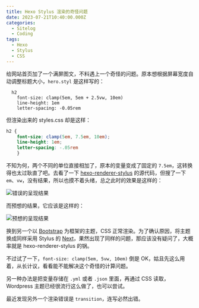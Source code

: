 ```yaml
---
title: Hexo Stylus 渲染的奇怪问题
date: 2023-07-21T10:40:00.000Z
categories:
  - Sitelog
  - Coding
tags:
  - Hexo
  - Stylus
  - CSS
---
```

给网站首页加了一个满屏图文，不料遇上一个奇怪的问题。原本想根据屏幕宽度自动调整标题大小，`hero.styl` 是这样写的：

```stylus
  h2
	font-size: clamp(5em, 5em + 2.5vw, 10em)
	line-height: 1em
	letter-spacing: -0.05rem
```

但渲染出来的 styles.css 却是这样：

``` css
h2 {
	font-size: clamp(5em, 7.5em, 10em);
	line-height: 1em;
	letter-spacing: -.05rem
	}
```

不知为何，两个不同的单位直接相加了，原本的变量变成了固定的 `7.5em`，这转换得也太过耿直了吧。去看了一下 [hexo-renderer-stylus](https://github.com/hexojs/hexo-renderer-stylus) 的源代码，但搜了一下 `em`、`vw`，没有结果，所以也摸不着头绪，总之此时的效果是这样的：

![错误的呈现结果](https://media.kaerozhi.com/2025/06/8298ebe51c9a8551b422d27019e84716.webp)

而预想的结果，它应该是这样的：

![预想的呈现结果](https://media.kaerozhi.com/2025/06/fab9ea4a800d1d0c08d3c4a43c77fd97.webp)

<!-- more -->

换到另一个以 [Bootstrap](https://getbootstrap.com/) 为框架的主题，CSS 正常渲染。为了确认原因，将主题换成同样采用 Stylus 的 [Next](https://theme-next.js.org/)，果然出现了同样的问题，那应该没有疑问了，大概率就是 hexo-renderer-stylus 的锅。

不过试了一下，`font-size: clamp(5em, 5vw, 10em)` 倒是 OK，姑且先这么用着，从长计议，看看能不能解决这个奇怪的计算问题。

另一种办法是把变量存储在 `.yml` 或者 `.json` 里面，再通过 CSS 读取，Wordpress 主题已经很流行这么做了，也可以尝试。

最近发现另外一个渲染错误是 `transition`，连写必然出错。

